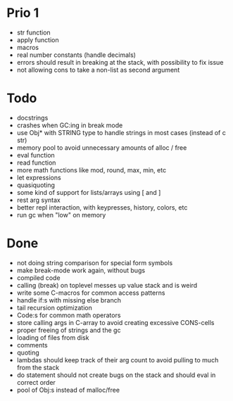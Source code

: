 Prio 1
======
* str function
* apply function
* macros
* real number constants (handle decimals)
* errors should result in breaking at the stack, with possibility to fix issue
* not allowing cons to take a non-list as second argument

Todo
====
* docstrings
* crashes when GC:ing in break mode
* use Obj* with STRING type to handle strings in most cases (instead of c str)
* memory pool to avoid unnecessary amounts of alloc / free
* eval function
* read function
* more math functions like mod, round, max, min, etc
* let expressions
* quasiquoting
* some kind of support for lists/arrays using [ and ]
* rest arg syntax
* better repl interaction, with keypresses, history, colors, etc
* run gc when "low" on memory

Done
====
* not doing string comparison for special form symbols
* make break-mode work again, without bugs
* compiled code
* calling (break) on toplevel messes up value stack and is weird
* write some C-macros for common access patterns
* handle if:s with missing else branch
* tail recursion optimization
* Code:s for common math operators
* store calling args in C-array to avoid creating excessive CONS-cells
* proper freeing of strings and the gc
* loading of files from disk
* comments
* quoting
* lambdas should keep track of their arg count to avoid pulling to much from the stack
* do statement should not create bugs on the stack and should eval in correct order
* pool of Obj:s instead of malloc/free
